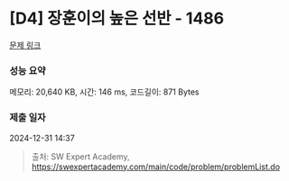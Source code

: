 # [D4] 장훈이의 높은 선반 - 1486 

[문제 링크](https://swexpertacademy.com/main/code/problem/problemDetail.do?contestProbId=AV2b7Yf6ABcBBASw) 

### 성능 요약

메모리: 20,640 KB, 시간: 146 ms, 코드길이: 871 Bytes

### 제출 일자

2024-12-31 14:37



> 출처: SW Expert Academy, https://swexpertacademy.com/main/code/problem/problemList.do